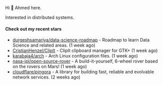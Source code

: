 Hi 👋 Ahmed here.

Interested in distributed systems.

#### Check out my recent stars

- [durgeshsamariya/data-science-roadmap](https://github.com/durgeshsamariya/data-science-roadmap) - Roadmap to learn Data Science and related areas. (1 week ago)
- [CristianHenzel/ClipIt](https://github.com/CristianHenzel/ClipIt) - ClipIt clipboard manager for GTK&#43; (1 week ago)
- [karabaja4/arch](https://github.com/karabaja4/arch) - Arch Linux configuration files. (1 week ago)
- [nasa-jpl/open-source-rover](https://github.com/nasa-jpl/open-source-rover) - A build-it-yourself, 6-wheel rover based on the rovers on Mars! (1 week ago)
- [cloudflare/pingora](https://github.com/cloudflare/pingora) - A library for building fast, reliable and evolvable network services. (2 weeks ago)

